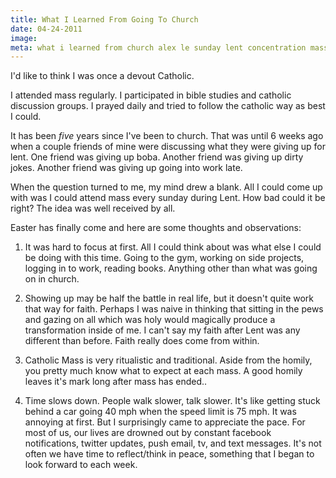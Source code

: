 ```yaml
---
title: What I Learned From Going To Church
date: 04-24-2011
image:
meta: what i learned from church alex le sunday lent concentration mass devout catholic bible study discussion groups real life time slows down
---
```


I'd like to think I was once a devout Catholic.

I attended mass regularly. I participated in bible studies and catholic discussion groups. I prayed daily and tried to follow the catholic way as best I could.

It has been *five* years since I've been to church. That was until 6 weeks ago when a couple friends of mine were discussing what they were giving up for lent. One friend was giving up boba. Another friend was giving up dirty jokes. Another friend was giving up going into work late.

When the question turned to me, my mind drew a blank. All I could come up with was I could attend mass every sunday during Lent. How bad could it be right? The idea was well received by all.

Easter has finally come and here are some thoughts and observations:

1. It was hard to focus at first. All I could think about was what else I could be doing with this time. Going to the gym, working on side projects, logging in to work, reading books. Anything other than what was going on in church.

2. Showing up may be half the battle in real life, but it doesn't quite work that way for faith. Perhaps I was naive in thinking that sitting in the pews and gazing on all which was holy would magically produce a transformation inside of me. I can't say my faith after Lent was any different than before. Faith really does come from within.

3. Catholic Mass is very ritualistic and traditional. Aside from the homily, you pretty much know what to expect at each mass. A good homily leaves it's mark long after mass has ended..

4. Time slows down. People walk slower, talk slower. It's like getting stuck behind a car going 40 mph when the speed limit is 75 mph. It was annoying at first. But I surprisingly came to appreciate the pace. For most of us, our lives are drowned out by constant facebook notifications, twitter updates, push email, tv, and text messages. It's not often we have time to reflect/think in peace, something that I began to look forward to each week.
